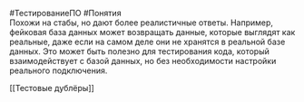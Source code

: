 #ТестированиеПО #Понятия  
Похожи на стабы, но дают более реалистичные ответы. Например, фейковая база данных может возвращать данные, которые выглядят как реальные, даже если на самом деле они не хранятся в реальной базе данных. Это может быть полезно для тестирования кода, который взаимодействует с базой данных, но без необходимости настройки реального подключения.

[[Тестовые дублёры]]